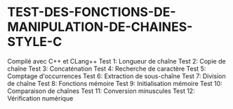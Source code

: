 # TEST-DES-FONCTIONS-DE-MANIPULATION-DE-CHAINES-STYLE-C
Compilé avec C++ et CLang++
Test 1: Longueur de chaîne
Test 2: Copie de chaîne
Test 3: Concaténation
Test 4: Recherche de caractère
Test 5: Comptage d'occurrences
Test 6: Extraction de sous-chaîne
Test 7: Division de chaîne
Test 8: Fonctions mémoire
Test 9: Initialisation mémoire
Test 10: Comparaison de chaînes
Test 11: Conversion minuscules
Test 12: Vérification numérique
